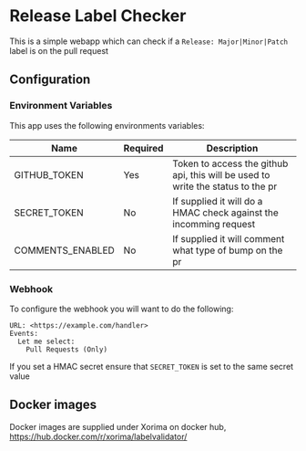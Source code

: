 # Release Label Checker

This is a simple webapp which can check if a `Release: Major|Minor|Patch` label is on the pull request

## Configuration

### Environment Variables

This app uses the following environments variables:

| Name | Required | Description |
| ---| --- | ---|
| GITHUB_TOKEN| Yes| Token to access the github api, this will be used to write the status to the pr |
| SECRET_TOKEN | No| If supplied it will do a HMAC check against the incomming request |
| COMMENTS_ENABLED| No | If supplied it will comment what type of bump on the pr |

### Webhook

To configure the webhook you will want to do the following:

```none
URL: <https://example.com/handler>
Events:
  Let me select:
    Pull Requests (Only)
```

If you set a HMAC secret ensure that `SECRET_TOKEN` is set to the same secret value

## Docker images

Docker images are supplied under Xorima on docker hub, <https://hub.docker.com/r/xorima/labelvalidator/>
